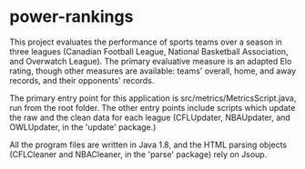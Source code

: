 # power-rankings
This project evaluates the performance of sports teams over a season in three leagues (Canadian Football League, National Basketball Association, and Overwatch League). The primary evaluative measure is an adapted Elo rating, though other measures are available: teams' overall, home, and away records, and their opponents' records.

The primary entry point for this application is src/metrics/MetricsScript.java, run from the root folder. The other entry points include scripts which update the raw and the clean data for each league (CFLUpdater, NBAUpdater, and OWLUpdater, in the 'update' package.)

All the program files are written in Java 1.8, and the HTML parsing objects (CFLCleaner and NBACleaner, in the 'parse' package) rely on Jsoup.
